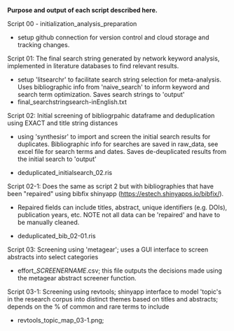 <b>Purpose and output of each script described here. </b>

Script 00 - initialization_analysis_preparation

-   setup github connection for version control and cloud storage and tracking changes.

Script 01: The final search string generated by network keyword analysis, implemented in literature databases to find relevant results.

-   setup 'litsearchr' to facilitate search string selection for meta-analysis. Uses bibliographic info from 'naive_search' to inform keyword and search term optimization. Saves search strings to 'output'
-   final_searchstringsearch-inEnglish.txt

Script 02: Initial screening of bibliogrpahic dataframe and deduplication using EXACT and title string distances

-   using 'synthesisr' to import and screen the initial search results for duplicates. Bibliographic info for searches are saved in raw_data, see excel file for search terms and dates. Saves de-deuplicated results from the initial search to 'output'

-   deduplicated_initialsearch_02.ris

Script 02-1: Does the same as script 2 but with bibliographies that have been "repaired" using bibfix shinyapp (<https://estech.shinyapps.io/bibfix/>).

-   Repaired fields can include titles, abstract, unique identifiers (e.g. DOIs), publication years, etc. NOTE not all data can be 'repaired' and have to be manually cleaned.

-   deduplicated_bib_02-01.ris

Script 03: Screening using 'metagear'; uses a GUI interface to screen abstracts into select categories

-   effort\_*SCREENERNAME*.csv; this file outputs the decisions made using the metagear abstract screener function.

Script 03-1: Screening using revtools; shinyapp interface to model 'topic's in the research corpus into distinct themes based on titles and abstracts; depends on the % of common and rare terms to include

-   revtools_topic_map_03-1.png;

